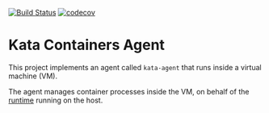 [![Build Status](https://travis-ci.org/kata-containers/agent.svg?branch=master)](https://travis-ci.org/kata-containers/agent)
[![codecov](https://codecov.io/gh/kata-containers/agent/branch/master/graph/badge.svg)](https://codecov.io/gh/kata-containers/agent)

# Kata Containers Agent

This project implements an agent called `kata-agent` that runs inside a virtual machine (VM).

The agent manages container processes inside the VM, on behalf of the
[runtime](https://github.com/kata-containers/runtime) running on the host.
